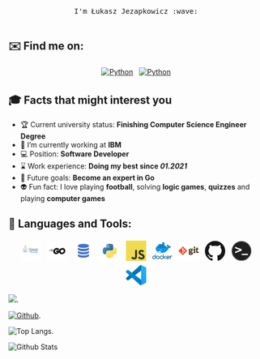 <p align="center">
  <br><br>
  <samp>
    I'm Łukasz Jezapkowicz :wave:
    <br><br>
  </samp>
</p>


## ✉️ Find me on:

<p align="center">
 <a href="https://www.linkedin.com/in/%C5%82ukasz-jezapkowicz-5b7b651a4" target="_blank" rel="noopener noreferrer"> <img src="https://cdn.jsdelivr.net/npm/simple-icons@v3/icons/linkedin.svg" alt="Python" height="40" style="vertical-align:top; margin:4px"></a>
 <a href="mailto:lucasjezap@gmail.com"> <img src="https://cdn.jsdelivr.net/npm/simple-icons@v3/icons/gmail.svg" alt="Python" height="40" style="vertical-align:top; margin:4px"></a>
</p>


## 🎓 Facts that might interest you

  * :trophy: Current university status: **Finishing Computer Science Engineer Degree**
  * :office: I’m currently working at **IBM**
  * :computer: Position: **Software Developer** 
  * :hourglass: Work experience: **Doing my best since *01.2021***
  * :rocket: Future goals: **Become an expert in Go**
  * :alien: Fun fact: I love playing **football**, solving **logic games**, **quizzes** and playing **computer games**

## 🧰 Languages and Tools:
<p align="center">
<img src="https://raw.githubusercontent.com/github/explore/80688e429a7d4ef2fca1e82350fe8e3517d3494d/topics/java/java.png" alt="Java" height="40" style="vertical-align:top; margin:4px">
<img src="https://raw.githubusercontent.com/github/explore/80688e429a7d4ef2fca1e82350fe8e3517d3494d/topics/go/go.png" alt="Go" height="40" style="vertical-align:top; margin:4px">
<img src="https://raw.githubusercontent.com/github/explore/80688e429a7d4ef2fca1e82350fe8e3517d3494d/topics/sql/sql.png" alt="Sql" height="40" style="vertical-align:top; margin:4px">
<img src="https://raw.githubusercontent.com/github/explore/80688e429a7d4ef2fca1e82350fe8e3517d3494d/topics/python/python.png" alt="Python" height="40" style="vertical-align:top; margin:4px">
<img src="https://raw.githubusercontent.com/github/explore/80688e429a7d4ef2fca1e82350fe8e3517d3494d/topics/javascript/javascript.png" alt="Javascript" height="40" style="vertical-align:top; margin:4px">
<img src="https://raw.githubusercontent.com/github/explore/80688e429a7d4ef2fca1e82350fe8e3517d3494d/topics/docker/docker.png" alt="Docker" height="40" style="vertical-align:top; margin:4px">
<img src="https://raw.githubusercontent.com/github/explore/80688e429a7d4ef2fca1e82350fe8e3517d3494d/topics/git/git.png" alt="Git" height="40" style="vertical-align:top; margin:4px">
<img src="https://raw.githubusercontent.com/github/explore/80688e429a7d4ef2fca1e82350fe8e3517d3494d/topics/github/github.png" alt="GitHub" height="40" style="vertical-align:top; margin:4px">
<img src="https://raw.githubusercontent.com/github/explore/80688e429a7d4ef2fca1e82350fe8e3517d3494d/topics/terminal/terminal.png" alt="Terminal" height="40" style="vertical-align:top; margin:4px">
<img src="https://raw.githubusercontent.com/github/explore/80688e429a7d4ef2fca1e82350fe8e3517d3494d/topics/visual-studio-code/visual-studio-code.png" alt="VS Code" height="40" style="vertical-align:top; margin:4px">
  
</p>

![](https://visitor-badge.laobi.icu/badge?page_id=LucasJezap.LucasJezap). 
  
[![Github](https://img.shields.io/github/followers/LucasJezap?label=Follow&style=social)](https://github.com/LucasJezap). 
  
![Top Langs](https://github-readme-stats.vercel.app/api/top-langs/?username=LucasJezap&theme=tokyonight). 
  


![Github Stats](https://github-readme-stats.vercel.app/api?username=LucasJezap&count_private=true&show_icons=true&title_color=fff&icon_color=79ff97&text_color=9f9f9f&bg_color=151515)
